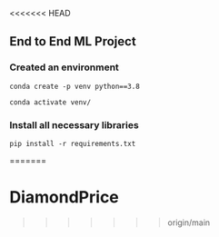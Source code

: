 <<<<<<< HEAD
## End to End ML Project
### Created an environment
```
conda create -p venv python==3.8

conda activate venv/
```
### Install all necessary libraries
```
pip install -r requirements.txt
```
=======
# DiamondPrice
>>>>>>> origin/main
